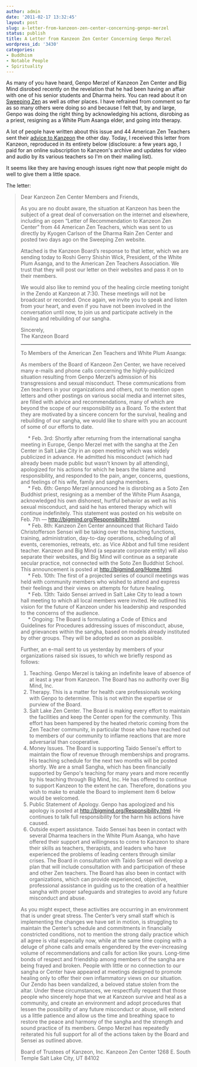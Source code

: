 ```yaml
---
author: admin
date: '2011-02-17 13:32:45'
layout: post
slug: a-letter-from-kanzeon-zen-center-concerning-genpo-merzel
status: publish
title: A Letter from Kanzeon Zen Center Concerning Genpo Merzel
wordpress_id: '3430'
categories:
- Buddhism
- Notable People
- Spirituality
---
```

As many of you have heard, Genpo Merzel of Kanzeon Zen Center and Big Mind disrobed recently on the revelation that he had been having an affair with one of his senior students and Dharma heirs. You can read about it on <a href="http://sweepingzen.com/2011/02/07/dennis-genpo-merzel-disrobes-as-a-zen-priest/">Sweeping Zen</a> as well as other places. I have refrained from comment so far as so many others were doing so and because I felt that, by and large, Genpo was doing the right thing by acknowledging his actions, disrobing as a priest, resigning as a White Plum Asanga elder, and going into therapy.

A lot of people have written about this issue and 44 American Zen Teachers sent their <a href="http://monkeymindonline.blogspot.com/2011/02/zen-teachers-respond-to-genpo-merzel.html">advice to Kanzeon</a> the other day. Today, I received this letter from Kanzeon, reproduced in its entirety below (disclosure: a few years ago, I paid for an online subscription to Kanzeon's archive and updates for video and audio by its various teachers so I'm on their mailing list).

It seems like they are having enough issues right now that people might do well to give them a little space.

The letter:

> Dear Kanzeon Zen Center Members and Friends,
> 
> As you are no doubt aware, the situation at Kanzeon has been the subject of a great deal of conversation on the internet and elsewhere, including an open “Letter of Recommendation to Kanzeon Zen Center” from 44 American Zen Teachers, which was sent to us directly by Kyogen Carlson of the Dharma Rain Zen Center and posted two days ago on the Sweeping Zen website.
>  
> Attached is the Kanzeon Board’s response to that letter, which we are sending today to Roshi Gerry Shishin Wick, President, of the White Plum Asanga, and to the American Zen Teachers Association.  We trust that they will post our letter on their websites and pass it on to their members.
>  
> We would also like to remind you of the healing circle meeting tonight in the Zendo at Kanzeon at 7:30.  These meetings will not be broadcast or recorded.  Once again, we invite you to speak and listen from your heart, and even if you have not been involved in the conversation until now, to join us and participate actively in the healing and rebuilding of our sangha.
>  
> Sincerely,<br />
> The Kanzeon Board
> 
>  *****
> 
>  To Members of the American Zen Teachers and White Plum Asanga: 
> 
> As members of the Board of Kanzeon Zen Center, we have received many e-mails and phone calls concerning the highly-publicized situation resulting from Genpo Merzel’s admission of his transgressions and sexual misconduct. These communications from Zen teachers in your organizations and others, not to mention open letters and other postings on various social media and internet sites, are filled with advice and recommendations, many of which are beyond the scope of our responsibility as a Board. To the extent that they are motivated by a sincere concern for the survival, healing and rebuilding of our sangha, we would like to share with you an account of some of our efforts to date.
>  
> &nbsp;&nbsp;&nbsp;&nbsp;&nbsp;* Feb. 3rd: Shortly after returning from the international sangha meeting in Europe, Genpo Merzel met with the sangha at the Zen Center in Salt Lake City in an open meeting which was widely publicized in advance. He admitted his misconduct (which had already been made public but wasn’t known by all attending), apologized for his actions for which he bears the blame and responsibility, and responded to the pain, anger, concerns, questions, and feelings of his wife, family and sangha members. <br />
> &nbsp;&nbsp;&nbsp;&nbsp;&nbsp;* Feb. 6th: Genpo Merzel announced he is disrobing as a Soto Zen Buddhist priest, resigning as a member of the White Plum Asanga, acknowledged his own dishonest, hurtful behavior as well as his sexual misconduct, and said he has entered therapy which will continue indefinitely. This statement was posted on his website on Feb. 7th — <a href="http://bigmind.org/Responsibility.html">http://bigmind.org/Responsibility.html</a>.  <br />
> &nbsp;&nbsp;&nbsp;&nbsp;&nbsp;* Feb. 8th: Kanzeon Zen Center announced that Richard Taido Christofferson Sensei will be taking over the teaching functions, training, administration, day-to-day operations, scheduling of all events, ceremonies, retreats, etc. as Vice Abbot and full time resident teacher. Kanzeon and Big Mind (a separate corporate entity) will also separate their websites, and Big Mind will continue as a separate secular practice, not connected with the Soto Zen Buddhist School. This announcement is posted at <a href="http://bigmind.org/Home.html">http://bigmind.org/Home.html</a>.  <br />
> &nbsp;&nbsp;&nbsp;&nbsp;&nbsp;* Feb. 10th: The first of a projected series of council meetings was held with community members who wished to attend and express their feelings and their views on attempts for future healing.  <br />
> &nbsp;&nbsp;&nbsp;&nbsp;&nbsp;* Feb. 13th: Taido Sensei arrived in Salt Lake City to lead a town hall meeting to which all local members were invited. He outlined his vision for the future of Kanzeon under his leadership and responded to the concerns of the audience.<br />
> &nbsp;&nbsp;&nbsp;&nbsp;&nbsp;* Ongoing: The Board is formulating a Code of Ethics and Guidelines for Procedures addressing issues of misconduct, abuse, and grievances within the sangha, based on models already instituted by other groups. They will be adopted as soon as possible.
>
>  Further, an e-mail sent to us yesterday by members of your organizations raised six issues, to which we briefly respond as follows:
>  
> 1. Teaching. Genpo Merzel is taking an indefinite leave of absence of at least a year from Kanzeon. The Board has no authority over Big Mind, Inc.
> 2. Therapy. This is a matter for health care professionals working with Genpo to determine. This is not within the expertise or purview of the Board.
> 3. Salt Lake Zen Center. The Board is making every effort to maintain the facilities and keep the Center open for the community. This effort has been hampered by the heated rhetoric coming from the Zen Teacher community, in particular those who have reached out to members of our community to inflame reactions that are more adversarial than cooperative.
> 4. Money Issues. The Board is supporting Taido Sensei's effort to maintain the flow of revenue through memberships and programs. His teaching schedule for the next two months will be posted shortly. We are a small Sangha, which has been financially supported by Genpo's teaching for many years and more recently by his teaching through Big Mind, Inc. He has offered to continue to support Kanzeon to the extent he can. Therefore, donations you wish to make to enable the Board to implement item 6 below would be welcomed.
> 5. Public Statement of Apology. Genpo has apologized and his apology is posted at <a href="http://bigmind.org/Responsibility.html">http://bigmind.org/Responsibility.html</a>. He continues to talk full responsibility for the harm his actions have caused.
> 6. Outside expert assistance. Taido Sensei has been in contact with several Dharma teachers in the White Plum Asanga, who have offered their support and willingness to come to Kanzeon to share their skills as teachers, therapists, and leaders who have experienced the problems of leading centers through similar crises. The Board in consultation with Taido Sensei will develop a plan that will include consultation with and participation of these and other Zen teachers. The Board has also been in contact with organizations, which can provide experienced, objective, professional assistance in guiding us to the creation of a healthier sangha with proper safeguards and strategies to avoid any future misconduct and abuse.
>  
> As you might expect, these activities are occurring in an environment that is under great stress. The Center’s very small staff which is implementing the changes we have set in motion, is struggling to maintain the Center’s schedule and commitments in financially constricted conditions, not to mention the strong daily practice which all agree is vital especially now, while at the same time coping with a deluge of phone calls and emails engendered by the ever-increasing volume of recommendations and calls for action like yours. Long-time bonds of respect and friendship among members of the sangha are being frayed and broken. People with little or no connection to our sangha or Center have appeared at meetings designed to promote healing only to offer their own inflammatory views on our situation. Our Zendo has been vandalized, a beloved statue stolen from the altar. 
> Under these circumstances, we respectfully request that those people who sincerely hope that we at Kanzeon survive and heal as a community, and create an environment and adopt procedures that lessen the possibility of any future misconduct or abuse, will extend us a little patience and allow us the time and breathing space to restore the peace and harmony of the sangha and the strength and sound practice of its members. Genpo Merzel has repeatedly reiterated his full support for all of the actions taken by the Board and Sensei as outlined above.
>  
> Board of Trustees of Kanzeon, Inc. 
> Kanzeon Zen Center
> 1268 E. South Temple 
> Salt Lake City, UT 84102
